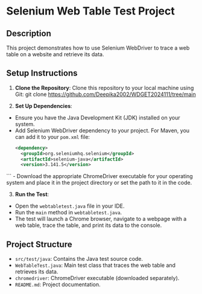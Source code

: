 # Selenium Web Table Test Project

## Description
This project demonstrates how to use Selenium WebDriver to trace a web table on a website and retrieve its data.

## Setup Instructions
1. **Clone the Repository**: Clone this repository to your local machine using Git:
git clone https://github.com/Deepika2002/WDGET2024111/tree/main

2. **Set Up Dependencies**:
- Ensure you have the Java Development Kit (JDK) installed on your system.
- Add Selenium WebDriver dependency to your project. For Maven, you can add it to your `pom.xml` file:
  ```xml
  <dependency>
    <groupId>org.seleniumhq.selenium</groupId>
    <artifactId>selenium-java</artifactId>
    <version>3.141.5</version>
</dependency>
  ```
- Download the appropriate ChromeDriver executable for your operating system and place it in the project directory or set the path to it in the code.

3. **Run the Test**:
- Open the `webtabletest.java` file in your IDE.
- Run the `main` method in `webtabletest.java`.
- The test will launch a Chrome browser, navigate to a webpage with a web table, trace the table, and print its data to the console.

## Project Structure
- `src/test/java`: Contains the Java test source code.
- `WebTableTest.java`: Main test class that traces the web table and retrieves its data.
- `chromedriver`: ChromeDriver executable (downloaded separately).
- `README.md`: Project documentation.

